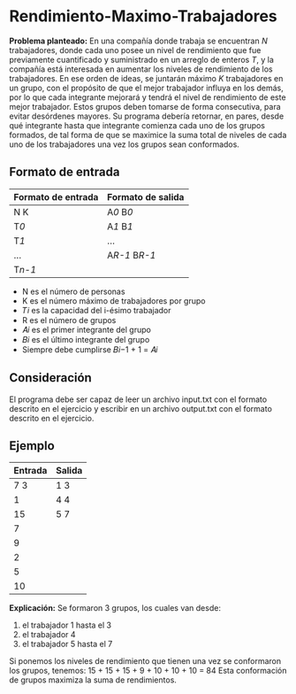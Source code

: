 # Rendimiento-Maximo-Trabajadores

**Problema planteado:** En una compañía donde trabaja se encuentran *N* trabajadores, donde cada uno posee un nivel de rendimiento que fue previamente cuantificado y 
suministrado en un arreglo de enteros *T*, y la compañía está interesada en aumentar los niveles de rendimiento de los trabajadores. En ese orden de ideas, se juntarán máximo *K* trabajadores en un grupo, con el propósito de que el mejor trabajador influya en los demás, por lo que cada integrante mejorará y tendrá el nivel de rendimiento de este mejor trabajador. Estos grupos deben tomarse de forma consecutiva, para evitar desórdenes mayores. Su programa debería retornar, en pares, desde qué integrante hasta que integrante comienza cada uno de los grupos formados, de tal forma de que se maximice la suma total de niveles de cada uno de los trabajadores una vez los grupos sean conformados.

## Formato de entrada
| **Formato de entrada** | **Formato de salida** |
| ---------------------- | --------------------- |
| N K                    | A*0* B*0*                 |
| T*0*                     | A*1* B*1*                 |
| T*1*                     | …                     |
| …                      | A*R-1* B*R-1*             |
| T*n-1*                   |                       | 

- N  es el número de personas
- K es el número máximo de trabajadores por grupo
- 𝑇*i* es la capacidad del i-ésimo trabajador
- R es el número de grupos
- 𝐴*i* es el primer integrante del grupo
- 𝐵*i* es el último integrante del grupo
- Siempre debe cumplirse 𝐵*i*−1 + 1 = 𝐴*i*

## Consideración
El programa debe ser capaz de leer un archivo input.txt con el formato descrito en el ejercicio y escribir en un archivo output.txt con el formato descrito en el ejercicio.

## Ejemplo

| **Entrada** | **Salida** |
| ----------- | ---------- |
| 7 3         | 1 3        |
| 1           | 4 4        |
| 15          | 5 7        |
| 7           |            |
| 9           |            |
| 2           |            |
| 5           |            |
| 10            |            |

**Explicación:** Se formaron 3 grupos, los cuales van desde:
1. el trabajador 1 hasta el 3
2. el trabajador 4
3. el trabajador 5 hasta el 7

Si ponemos los niveles de rendimiento que tienen una vez se conformaron los grupos, tenemos: 15 + 15 + 15 + 9 + 10 + 10 + 10 = 84 Esta conformación de grupos maximiza la suma de rendimientos.
